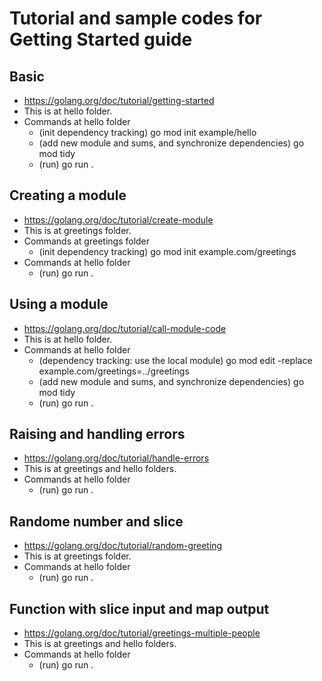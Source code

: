 # Tutorial and sample codes for Getting Started guide

## Basic

- https://golang.org/doc/tutorial/getting-started
- This is at hello folder.
- Commands at hello folder
   - (init dependency tracking) go mod init example/hello
   - (add new module and sums, and synchronize dependencies) go mod tidy
   - (run) go run .

## Creating a module

- https://golang.org/doc/tutorial/create-module
- This is at greetings folder.
- Commands at greetings folder
   - (init dependency tracking) go mod init example.com/greetings
- Commands at hello folder
   - (run) go run .

## Using a module

- https://golang.org/doc/tutorial/call-module-code
- This is at hello folder.
- Commands at hello folder
   - (dependency tracking: use the local module) go mod edit -replace example.com/greetings=../greetings
   - (add new module and sums, and synchronize dependencies) go mod tidy
   - (run) go run .

## Raising and handling errors

- https://golang.org/doc/tutorial/handle-errors
- This is at greetings and hello folders.
- Commands at hello folder
   - (run) go run .

## Randome number and slice

- https://golang.org/doc/tutorial/random-greeting
- This is at greetings folder.
- Commands at hello folder
   - (run) go run .

## Function with slice input and map output

- https://golang.org/doc/tutorial/greetings-multiple-people
- This is at greetings and hello folders.
- Commands at hello folder
   - (run) go run .